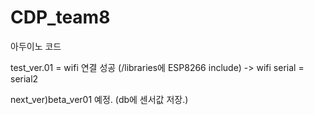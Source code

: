 # CDP_team8
아두이노 코드

test_ver.01 = wifi 연결 성공 (/libraries에 ESP8266 include) -> wifi serial = serial2

next_ver)beta_ver01 예정. (db에 센서값 저장.)
